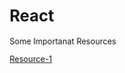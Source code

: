 # React

Some Importanat Resources

<a href="https://www.freecodecamp.org/news/server-side-rendering-your-react-app-in-three-simple-steps-7a82b95db82e/" target="_blank">Resource-1</a>
